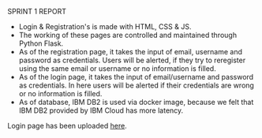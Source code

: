 SPRINT 1 REPORT

- Login & Registration's is made with HTML, CSS & JS.
- The working of these pages are controlled and maintained through Python Flask.
- As of the registration page, it takes the input of email, username and password as credentials. Users will be alerted, if they try to reregister using the same email or username or no information is filled.
- As of the login page, it takes the input of email/username and password as credentials. In here users will be alerted if their credentials are wrong or no information is filled.
- As of database, IBM DB2 is used via docker image, because we felt that IBM DB2 provided by IBM Cloud has more latency.

Login page has been uploaded [here](http://159.122.174.143:31995/).

